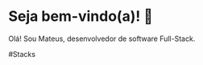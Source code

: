 # Seja bem-vindo(a)! 👋
Olá! Sou Mateus, desenvolvedor de software Full-Stack.

#Stacks

<link rel="stylesheet" href="https://cdn.jsdelivr.net/gh/devicons/devicon@v2.15.1/devicon.min.css">
          

<!--
**SolForte/SolForte** is a ✨ _special_ ✨ repository because its `README.md` (this file) appears on your GitHub profile.

Here are some ideas to get you started:

- 🔭 I’m currently working on ...
- 🌱 I’m currently learning ...
- 👯 I’m looking to collaborate on ...
- 🤔 I’m looking for help with ...
- 💬 Ask me about ...
- 📫 How to reach me: ...
- 😄 Pronouns: ...
- ⚡ Fun fact: ...
-->
